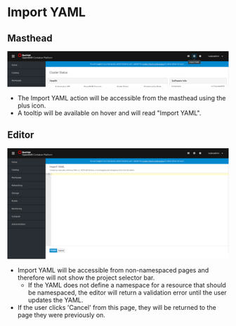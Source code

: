 # Import YAML

## Masthead
![1](img/icon.png)
* The Import YAML action will be accessible from the masthead using the plus icon.
* A tooltip will be available on hover and will read "Import YAML".

## Editor
![3](img/editor.png)
* Import YAML will be accessible from non-namespaced pages and therefore will not show the project selector bar.
  * If the YAML does not define a namespace for a resource that should be namespaced, the editor will return a validation error until the user updates the YAML.
* If the user clicks 'Cancel' from this page, they will be returned to the page they were previously on.

